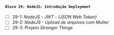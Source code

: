 #### `Bloco 29: NodeJS: Introdução Deployment`

- [ ] 29-1: _NodeJS - JWT - (JSON Web Token)_
- [ ] 29-2: _NodeJS - Upload de arquivos com Multer_
- [ ] 29-3: _Projeto Stranger Things_
